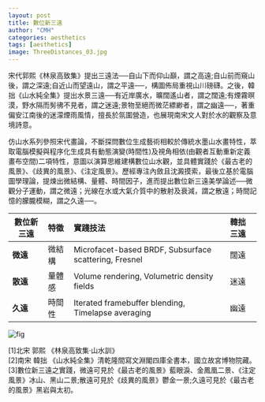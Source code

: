 ```yaml
---
layout: post
title: 數位新三遠
author: "CMH"
categories: aesthetics
tags: [aesthetics]
image: ThreeDistances_03.jpg
---
```


宋代郭熙《林泉高致集》提出三遠法──自山下而仰山巔，謂之高遠;自山前而窺山後，謂之深遠;自近山而望遠山，謂之平遠──，構圖佈局重視山川磅礴。之後，韓拙《山水純全集》提出水景三遠──有近岸廣水，曠闊遙山者，謂之闊遠;有煙霧暝漠，野水隔而髣彿不見者，謂之迷遠;景物至絕而微茫縹緲者，謂之幽遠──，著重偏安江南後的迷濛煙雨風情，擅長於氛圍營造，也展現南宋文人對於水的觀察及意境詩意。  
  
仿山水系列參照宋代畫論，不斷探問數位生成藝術相較於傳統水墨山水畫特性，萃取電腦模擬與程序化生成具有動態演變(時間性)及視角相依(由觀者互動重新定義畫布空間)二項特性，意圖以演算思維建構數位山水觀，並具體實踐於《最古老的風景》、《歧異的風景》、《注定風景》。歷經專注內斂且沈澱摸索，最後立基於電腦圖學理論，提煉出微結構、量體、時間因子，進而提出數位新三遠美學論述──微觀分子運動，謂之微遠；光線在水或大氣介質中的散射及衰減，謂之散遠；時間記憶的朦朧模糊，謂之久遠──。  
  
  
數位新三遠| 特徵         | 實踐技法                                               | 韓拙三遠
-------- | :--------- | :------------------------                             | :---
**微遠** | 微結構       | Microfacet-based BRDF, Subsurface scattering, Fresnel | 闊遠
**散遠** | 量體感       | Volume rendering, Volumetric density fields           | 迷遠
**久遠** | 時間性       | Iterated framebuffer blending, Timelapse averaging    | 幽遠
  

<div class="related-thumbnail">
                    <img src="{{ site.github.url }}/assets/img/ThreeDistances_01.png", alt="fig">
</div>
  
  
[1]北宋 郭熙 《林泉高致集·山水訓》  
[2]南宋 韓拙 《山水純全集》清乾隆間寫文淵閣四庫全書本，國立故宮博物院藏。  
[3]數位新三遠之實踐，微遠可見於《最古老的風景》藍眼淚、金鳳凰二景、《注定風景》冰山、黑山二景;散遠可見於《歧異的風景》鬱金一景;久遠可見於《最古老的風景》黑岩與太初。


